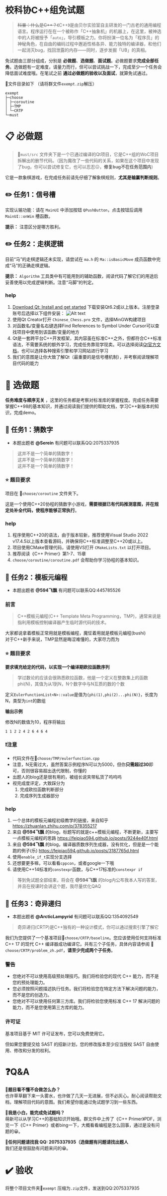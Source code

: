 # 校科协C++组免试题

> ~~科普：什么是C++？~~《C++》是由贝尔实验室自主研发的一门古老的通用编程语言。程序运行在在一个被称作「C++抽象机」的机器上，在这里，被神选中的人将被授予「`auto`」，导引模板之力。你将扮演一位名为「程序员」的神秘角色，在自由的编码过程中邂逅性格各异、能力独特的编译器，和他们一起消灭bug，找回泄露的内存——同时，逐步发掘「UB」的真相。

免试题由三部分组成，分别是 **必做题**、**选做题**、**面试题**。必做题要求**完成全部任务**。选做题有一定难度，请量力而行，但可以尝试挑战一下，完成至少一个任务会降低面试难度哦。在笔试之前 **通过必做题的验收以及面试**，就算免试通过。

📂文件目录如下 （请将群文件`exempt.zip`解压）

```
exempt
├─choose
│ ├─coroutine
│ ├─TMP
│ └─CRTP
└─must
```

# 📋 必做题

> 📂`must/src` 文件夹下是一个已通过编译的Qt项目，它是C++组的WoC项目拆解出的删节代码。（因为魔改了一些代码的关系，如果在这个项目中发现了bug，你可以尝试修复它，也可以忍忍😖，**修复bug不在任务范围内**）

它是一款象棋游戏，在完成任务前请先仔细了解象棋规则，**尤其是输赢判断规则**。

## ✏️ 任务1：信号槽

实现认输功能：请在 `MainUI` 中添加按钮 `QPushButton`，点击按钮后调用 `MainUI::onWin` 槽函数。
 
**提示：** 注意区分是哪方胜利。

## ✏️ ️️️️任务2：️走棋逻辑

目前“马”的走棋逻辑还未实现，请尝试在 `ma.h` 的 `Ma::isBasicMove` 成员函数中完成“马”的正确走棋逻辑。

**提示：** `Algorithm` 工具类中有可能用到的辅助函数，阅读代码了解它们的用途后妥善使用以完成逻辑判断。注意“马脚”的判定。

### help

1. [Download Qt: Install and get started](https://www.qt.io/download-thank-you) 下载安装Qt6.2或以上版本。注册登录账号后选择以下组件安装：
![Alt text](image-1.png)
1. 使用Qt Creator打开 `Chinese_Chess.pro` 文件，选择MinGW构建项目
2. 对函数名/变量名右键选择Find References to Symbol Under Cursor可以查找项目中使用到该函数/变量的地方
3. Qt是一套跨平台C++开发框架，其内容虽在标准C++之外，但都符合C++标准语法，不需要系统的额外学习，完成任务靠现学现卖。可以选择阅读[Qt官方文档](https://doc.qt.io)，也可以选择各种搜索引擎和学习网站进行学习
4. 我们的意图是让你大致了解Qt（最重要的是信号槽机制），并考察阅读理解项目代码的能力

# 📒 选做题

**任务难度与顺序无关** ，这里的任务都是考察对标准库的掌握程度。完成任务需要掌握C++98的基本知识，并通过阅读我们提供的帮助文档，学习C++新版本的知识，完成demo。

## 📌 任务1：猜数字

* 本题出题者 **@Serein** 有问题可以联系QQ:2075337935

> 这并不是一个简单的猜数字！  
> 这并不是一个简单的猜数字！  
> 这并不是一个简单的猜数字！

### ⭐ 题目要求

项目在 📂`choose/coroutine` 文件夹下。

这是一个使用C++20协程的猜数字小游戏，**需要根据已有代码推测意图，并在规定处补全代码，使程序能够正常执行**。

### help

1. 程序使用C++20的语法，由于版本较新，推荐使用Visual Studio 2022 v17.4.5以上版本查看源码，并确保将C++标准调整至C++20或以上。
2. 项目使用CMake管理代码，请使用VS打开 `CMakeLists.txt` 以打开项目。
3. 推荐阅读《C++ Primer》第1-7、15章
4. `choose/coroutine/coroutine.pdf` 会帮助你学习协程的基本知识。

## 📌 任务2：模板元编程
- 本题出题者 **@594飞飘** 有问题可以联系QQ:445785526

### 前言
>C++模板元编程(C++ Template Meta Programming，TMP)，通常来说是指利用模板控制编译器产生临时源代码的技术。

大家都说拿着模板正常用就是模板编程，魔怔着用就是模板元编程(bushi)  
对于C++新手来说，TMP显然是晦涩难懂的，大家尽力而为

### ⭐ 题目要求

**要求填充给定的代码，以实现一个编译期欧拉函数序列**

>学过数论的应该会很熟悉欧拉函数，他是一个定义在整数集上的函数phi(N)，其值为从1到N，N个数字中与N互质的数的个数

定义`EulerFunctionList<N>::value`是值为`{phi(1),phi(2)...phi(N)}`，长度为N，类型为`int`的数组

**输出示例**

修改N的数值为10，程序将输出
```
1 1 2 2 4 2 6 4 6 4
```

### ❗注意
- 代码文件在📂`choose/TMP/eulerfunction.cpp`
- 注意，N无需过大，虽然答案示例程序N可以为5000，但你**只需超过30**即可，否则很容易超出迭代限制，你懂的 
- 出题人的blog还是很有用的，被组长说夹带私货了呜呜呜
- 视完成度评定，大致踩分为
    1. 完成欧拉函数判断部分
    2. 完成序列生成器部分

### help

1. 一个总体的模板元编程初级教学的链接，来自知乎 https://zhuanlan.zhihu.com/p/378355217
2. 来自 **@594飞飘** 的blog，标题写的就是c++模板元编程，不断更新，主要写一点模板元编程的思路 https://feipiao594.github.io/posts/9244e40f.html
3. 来自 **@594飞飘** 的blog，编译器质数序列生成器，没有优化，但是是一个能跑的例子(乐) https://feipiao594.github.io/posts/3187765d.html
4. 使用`enable_if_t`实现分支选择
5. 还想要更多嘛，可以看看`cppcon`，或者google一下哦
6. 请使用C++14标准的`constexpr`函数，与C++17标准的`constexpr if`

>等到免试题全部结束，将会在 **@594飞飘** 的blog内公布我本人写的答案，并且在授课时会讲这个题，我尽量优化QAQ

## 📌 任务3：奇异递归

* 本题出题者 **@ArcticLampyrid** 有问题可以联系QQ:1354092549

> 奇异递归(CRTP)是C++独有的一种设计模式，你可以通过搜索引擎了解它

我们为您提供了一个基准项目📂`choose/CRTP/baseline`。您应该使用任何支持标准 C++ 17 的现代 C++ 编译器成功编译它。共有三个子任务，具体内容请参阅 📂`choose/CRTP/problem_zh.pdf`，**请至少完成两个子任务**。

### 警告
- 您绝对不可以使用高级预处理技巧。我们将检验您的现代 C++ 能力，而不是您的预处理能力。
- 您必须按照问题描述执行任务。我们将检验您在特定方法下解决问题的能力，而不是您的创造力。
- 您绝对不可以使用任何第三方库。我们将检验您使用标准 C++ 17 解决问题的能力，而不是您使用第三方库的能力。

### 许可证
基准项目基于 MIT 许可证发布，您可以免费使用它。

但如果您要提交给 SAST 的招新计划，您的修改版本至少应当授权 SAST 自由使用、修改和分发的权利。

# ❓Q&A

🔹**题目看不懂不会做怎么办？**  
也许草草翻下来一头雾水，也许做了几天一无进展，但不必灰心。耐心阅读帮助文档，理解项目代码的意图。我们希望你能通过免试题学习到一些东西。

🔹**我是小白，能完成免试题吗？**  
萌新可以从学习C++的基础知识开始哦。群文件中上传了《C++ Primer》PDF，浏览一下《C++ Primer》或者bing一下，大概看看编程是怎么回事，通过是没有问题的😀。

🔹**任何问题请找我 QQ: 2075337935（选做题有问题请找出题人**   
我们还是很鼓励有问题来问的😁。

# ✔️ 验收

将整个项目文件夹📂`exempt` 压缩为`.zip`文件，发送到QQ:2075337935
